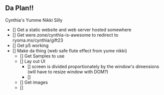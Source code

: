 ## Da Plan!!

Cynthia's Yumme Nikki Silly

- [] Get a static website and web server hosted somewhere
- [] Get were.zone/cynthia-is-awesome to redirect to ryoma.ms/cynthia/gift23
- [] Get p5 working
- [] Make da thing (web safe flute effect from yume nikki)
    - [] Get Samples to use 
    - [] Lay out UI
        - [] screen is divided proportionately by the window's dimensions (will have to resize window with DOM?)
        - [] 
    - [] Get images
    - [] 